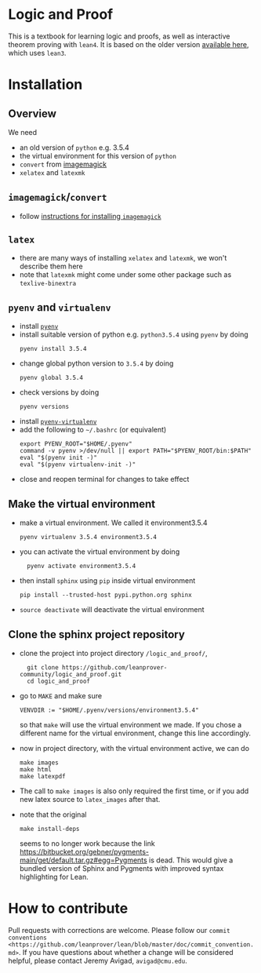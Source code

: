 # Logic and Proof

This is a textbook for learning logic and proofs, 
as well as interactive theorem proving with `lean4`. 
It is based on the older version
[available here](https://github.com/leanprover/logic_and_proof_lean3/tree/master),
which uses `lean3`.

# Installation 

## Overview

We need
- an old version of `python` e.g. 3.5.4
- the virtual environment for this version of `python`
- `convert` from [imagemagick](https://imagemagick.org/)
- `xelatex` and `latexmk`

## `imagemagick`/`convert`
- follow [instructions for installing `imagemagick`](https://imagemagick.org/script/download.php)

## `latex`
- there are many ways of installing `xelatex` and `latexmk`,
  we won't describe them here
- note that `latexmk` might come under some other package such as `texlive-binextra`

## `pyenv` and `virtualenv`
- install [`pyenv`](https://github.com/pyenv/pyenv)
- install suitable version of python e.g. `python3.5.4` using `pyenv` by doing 
  ```
  pyenv install 3.5.4
  ```
- change global python version to `3.5.4` by doing
  ```
  pyenv global 3.5.4
  ```
- check versions by doing 
  ```
  pyenv versions
  ```
- install [`pyenv-virtualenv`](https://github.com/pyenv/pyenv-virtualenv)
- add the following to `~/.bashrc` (or equivalent)
  ```
  export PYENV_ROOT="$HOME/.pyenv"
  command -v pyenv >/dev/null || export PATH="$PYENV_ROOT/bin:$PATH"
  eval "$(pyenv init -)"
  eval "$(pyenv virtualenv-init -)"
  ```
- close and reopen terminal for changes to take effect

## Make the virtual environment
- make a virtual environment. We called it environment3.5.4
  ```
  pyenv virtualenv 3.5.4 environment3.5.4
  ```
- you can activate the virtual environment by doing 
  ```
    pyenv activate environment3.5.4
  ```
- then install `sphinx` using `pip` inside virtual environment
  ```
  pip install --trusted-host pypi.python.org sphinx
  ```
- `source deactivate` will deactivate the virtual environment
 
## Clone the sphinx project repository
- clone the project into project directory `/logic_and_proof/`, 
  ```
    git clone https://github.com/leanprover-community/logic_and_proof.git
    cd logic_and_proof
  ```

- go to `MAKE` and make sure 
  ```
  VENVDIR := "$HOME/.pyenv/versions/environment3.5.4"
  ```
  so that `make` will use the virtual environment we made. 
  If you chose a different name for the virtual environment, change this line accordingly.
- now in project directory, with the virtual environment active, we can do 
  ```
  make images
  make html
  make latexpdf
  ```
- The call to `make images` is also only required the first time, or if you add new latex source to `latex_images` after that.
- note that the original 
  ```
  make install-deps
  ```
  seems to no longer work because the link https://bitbucket.org/gebner/pygments-main/get/default.tar.gz#egg=Pygments is dead.
  This would give a bundled version of Sphinx and Pygments with improved syntax highlighting for Lean.


<!-- # How to test the Lean code snippets -->

<!-- ``` -->
<!-- make leantest -->
<!-- ``` -->

<!-- # How to deploy -->

<!-- ``` -->
<!-- ./deploy.sh leanprover logic_and_proof -->
<!-- ``` -->

# How to contribute

Pull requests with corrections are welcome. 
Please follow our 
`commit conventions <https://github.com/leanprover/lean/blob/master/doc/commit_convention.md>`.
If you have questions about whether a change will be considered helpful, 
please contact Jeremy Avigad, ``avigad@cmu.edu``.
